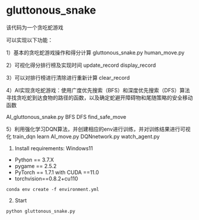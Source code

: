 # gluttonous_snake
该代码为一个贪吃蛇游戏

可以实现以下功能：

1）基本的贪吃蛇游戏操作和得分计算 gluttonous_snake.py human_move.py

2）可视化得分排行榜及实现时间 update_record display_record 

3）可以对排行榜进行清除进行重新计算 clear_record

4）AI实现贪吃蛇游戏：使用广度优先搜索（BFS）和深度优先搜索（DFS）算法寻找贪吃蛇到达食物的路径的函数，以及确定蛇避开障碍物和尾随策略的安全移动函数
   
  AI_gluttonous_snake.py BFS DFS find_safe_move
  
5）利用强化学习DQN算法，并创建相应的env进行训练，并对训练结果进行可视化 train_dqn learn AI_move.py DQNnetwork.py watch_agent.py


1. Install requirements:
   Windows11
- Python == 3.7.X
- pygame == 2.5.2
- PyTorch == 1.7.1 with CUDA ==11.0 
- torchvision==0.8.2+cu110
```setup
conda env create -f environment.yml
```
2. Start
```
python gluttonous_snake.py
```
